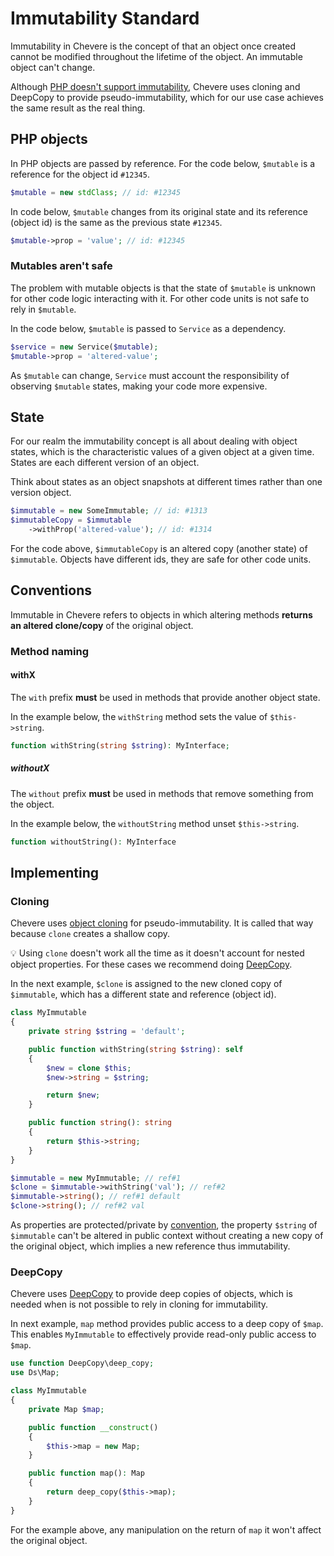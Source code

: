 # Immutability Standard

Immutability in Chevere is the concept of that an object once created cannot be modified throughout the lifetime of the object. An immutable object can't change.

Although [PHP doesn't support immutability](https://wiki.php.net/rfc/immutability), Chevere uses cloning and DeepCopy to provide pseudo-immutability, which for our use case achieves the same result as the real thing.

## PHP objects

In PHP objects are passed by reference. For the code below, `$mutable` is a reference for the object id `#12345`.

```php
$mutable = new stdClass; // id: #12345
```

In code below, `$mutable` changes from its original state and its reference (object id) is the same as the previous state `#12345`.

```php
$mutable->prop = 'value'; // id: #12345
```

### Mutables aren't safe

The problem with mutable objects is that the state of `$mutable` is unknown for other code logic interacting with it. For other code units is not safe to rely in `$mutable`.

In the code below, `$mutable` is passed to `Service` as a dependency.

```php
$service = new Service($mutable);
$mutable->prop = 'altered-value';
```

As `$mutable` can change, `Service` must account the responsibility of observing `$mutable` states, making your code more expensive.

## State

For our realm the immutability concept is all about dealing with object states, which
is the characteristic values of a given object at a given time. States are each different version of an object.

Think about states as an object snapshots at different times rather than one version object.

```php
$immutable = new SomeImmutable; // id: #1313
$immutableCopy = $immutable
    ->withProp('altered-value'); // id: #1314
```

For the code above, `$immutableCopy` is an altered copy (another state) of `$immutable`. Objects have different ids, they are safe for other code units.

## Conventions

Immutable in Chevere refers to objects in which altering methods **returns an altered clone/copy** of the original object.

### Method naming

#### withX

The `with` prefix **must** be used in methods that provide another object state.

In the example below, the `withString` method sets the value of `$this->string`.

```php
function withString(string $string): MyInterface;
```

##### withoutX

The `without` prefix **must** be used in methods that remove something from the object.

In the example below, the `withoutString` method unset `$this->string`.

```php
function withoutString(): MyInterface
```

## Implementing

### Cloning

Chevere uses [object cloning](https://www.php.net/oop5.cloning) for pseudo-immutability. It is called that way because `clone` creates a shallow copy.

💡 Using `clone` doesn't work all the time as it doesn't account for nested object properties. For these cases we recommend doing [DeepCopy](#deepcopy).

In the next example, `$clone` is assigned to the new cloned copy of `$immutable`, which has a different state and reference (object id).

```php
class MyImmutable
{
    private string $string = 'default';

    public function withString(string $string): self
    {
        $new = clone $this;
        $new->string = $string;

        return $new;
    }

    public function string(): string
    {
        return $this->string;
    }
}

$immutable = new MyImmutable; // ref#1
$clone = $immutable->withString('val'); // ref#2
$immutable->string(); // ref#1 default
$clone->string(); // ref#2 val
```

As properties are protected/private by [convention](./conventions.md), the property `$string` of `$immutable` can't be altered in public context without creating a new copy of the original object, which implies a new reference thus immutability.

### DeepCopy

Chevere uses [DeepCopy](https://github.com/myclabs/DeepCopy) to provide deep copies of objects, which is needed when is not possible to rely in cloning for immutability.

In next example, `map` method provides public access to a deep copy of `$map`. This enables `MyImmutable` to effectively provide read-only public access to `$map`.

```php
use function DeepCopy\deep_copy;
use Ds\Map;

class MyImmutable
{
    private Map $map;

    public function __construct()
    {
        $this->map = new Map;
    }

    public function map(): Map
    {
        return deep_copy($this->map);
    }
}
```

For the example above, any manipulation on the return of `map` it won't affect the original object.

